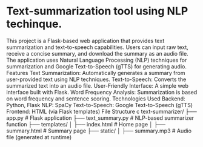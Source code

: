 # Text-summarization tool using NLP techinque.
This project is a Flask-based web application that provides text summarization and text-to-speech capabilities. Users can input raw text, receive a concise summary, and download the summary as an audio file.
The application uses Natural Language Processing (NLP) techniques for summarization and Google Text-to-Speech (gTTS) for generating audio.
Features
Text Summarization: Automatically generates a summary from user-provided text using NLP techniques.
Text-to-Speech: Converts the summarized text into an audio file.
User-Friendly Interface: A simple web interface built with Flask.
Word Frequency Analysis: Summarization is based on word frequency and sentence scoring.
Technologies Used
Backend: Python, Flask
NLP: SpaCy
Text-to-Speech: Google Text-to-Speech (gTTS)
Frontend: HTML (via Flask templates)
File Structure
c
text-summarizer/
├── app.py                 # Flask application
├── text_summary.py        # NLP-based summarizer function
├── templates/
│   ├── index.html         # Home page
│   ├── summary.html       # Summary page
├── static/
│   ├── summary.mp3        # Audio file (generated at runtime)
